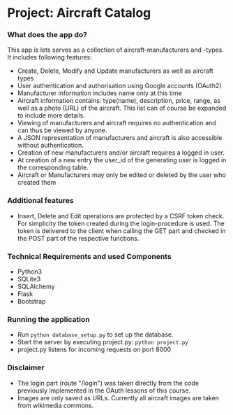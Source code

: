 # Project: Aircraft Catalog

### What does the app do?
This app is lets serves as a collection of aircraft-manufacturers and -types.
It includes following features:
+ Create, Delete, Modify and Update manufacturers as well as aircraft types
+ User authentication and authorisation using Google accounts (OAuth2)
+ Manufacturer information includes name only at this time
+ Aircraft information contains: type(name), description, price, range, as well
  as a photo (URL) of the aircraft. This list can of course be expanded to include
  more details.
+ Viewing of manufacturers and aircraft requires no authentication and can
  thus be viewed by anyone.
+ A JSON representation of manufacturers and aircraft is also accessible without
  authentication.
+ Creation of new manufacturers and/or aircraft requires a logged in user.
+ At creation of a new entry the user_id of the generating user is logged in the
  corresponding table.
+ Aircraft or Manufacturers may only be edited or deleted by the user who created
  them

### Additional features
+ Insert, Delete and Edit operations are protected by a CSRF token check. For
  simplicity the token created during the login-procedure is used.
  The token is delivered to the client when calling the GET part and checked
  in the POST part of the respective functions.

### Technical Requirements and used Components
+ Python3
+ SQLite3
+ SQLAlchemy
+ Flask
+ Bootstrap


### Running the application
+ Run `python database_setup.py` to set up the database.
+ Start the server by executing project.py: `python project.py`
+ project.py listens for incoming requests on port 8000


### Disclaimer
+ The login part (route "/login") was taken directly from the code previously
  implemented in the OAuth lessons of this course.
+ Images are only saved as URLs. Currently all aircraft images are taken from
  wikimedia commons.
